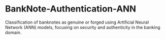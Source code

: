 # BankNote-Authentication-ANN
Classification of banknotes as genuine or forged using Artificial Neural Network (ANN) models, focusing on security and authenticity in the banking domain.
